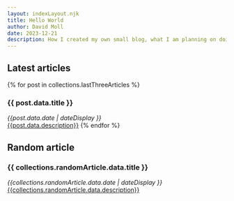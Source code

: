 ```yaml
---
layout: indexLayout.njk
title: Hello World
author: David Moll
date: 2023-12-21
description: How I created my own small blog, what I am planning on doing with it and how you can create your own
---
```


## Latest articles 
{% for post in collections.lastThreeArticles %}
### {{ post.data.title }}
<i>{{post.data.date | dateDisplay }}</i><br>
<a href="{{post.url}}">{{post.data.description}}</a>
{% endfor %}

## Random article

### {{ collections.randomArticle.data.title }}
<i>{{collections.randomArticle.data.date | dateDisplay }}</i><br>
<a href="{{collections.randomArticle.url}}">{{collections.randomArticle.data.description}}</a>